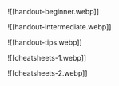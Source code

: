 ![[handout-beginner.webp]]

![[handout-intermediate.webp]]

![[handout-tips.webp]]

![[cheatsheets-1.webp]]

![[cheatsheets-2.webp]]